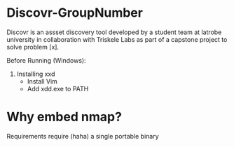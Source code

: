 # Discovr-GroupNumber

Discovr is an assset discovery tool developed by a student team at latrobe university in collaboration with Triskele Labs as part of a capstone project to solve problem [x].

Before Running (Windows):
1. Installing xxd
	- Install Vim
	- Add xdd.exe to PATH

# Why embed nmap?
Requirements require (haha) a single portable binary
